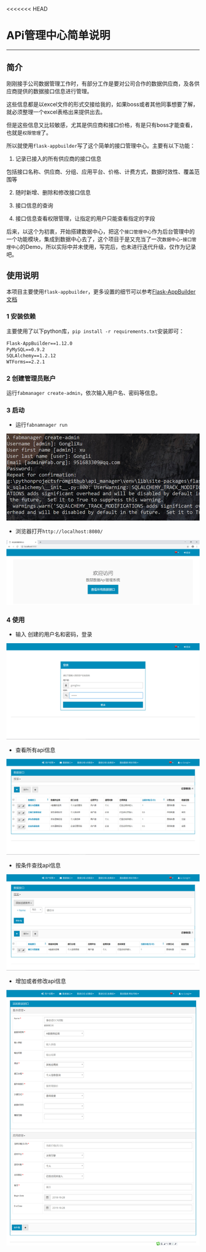 <<<<<<< HEAD
# APi管理中心简单说明

----------

## 简介

刚刚接手公司数据管理工作时，有部分工作是要对公司合作的数据供应商，及各供应商提供的数据接口信息进行管理。

这些信息都是以excel文件的形式交接给我的，如果boss或者其他同事想要了解，就必须整理一个excel表格出来提供出去。

但是这些信息又比较敏感，尤其是供应商和接口价格，有是只有boss才能查看，也就是`权限管理`了。

所以就使用`flask-appbuilder`写了这个简单的接口管理中心。主要有以下功能：

1. 记录已接入的所有供应商的接口信息

包括接口名称、供应商、分组、应用平台、价格、计费方式，数据时效性、覆盖范围等

2. 随时新增、删除和修改接口信息

3. 接口信息的查询

4. 接口信息查看权限管理，让指定的用户只能查看指定的字段

后来，以这个为初衷，开始搭建数据中心，把这个`接口管理中心`作为后台管理中的一个功能模块，集成到数据中心去了，这个项目于是又充当了一次`数据中心`-`接口管理中心`的Demo，所以实际中并未使用，写完后，也未进行迭代升级，仅作为记录吧。

## 使用说明

本项目主要使用`flask-appbuilder`，更多设置的细节可以参考[Flask-AppBuilder文档](https://github.com/dpgaspar/Flask-AppBuilder)

### 1 安装依赖

主要使用了以下python库，`pip install -r requirements.txt`安装即可：

	Flask-AppBuilder==1.12.0
	PyMySQL==0.9.2
	SQLAlchemy==1.2.12
	WTForms==2.2.1

### 2 创建管理员账户

运行`fabmanager create-admin`，依次输入用户名、密码等信息。

### 3 启动

* 运行`fabnamnager run`

![create_admin](/screenshots/create_admin.jpg)

* 浏览器打开`http://localhost:8080/`

![login_index](/screenshots/login_index.jpg)



###  4 使用

* 输入 创建的用户名和密码，登录

![logoin_in](/screenshots/logoin_in.jpg)

* 查看所有api信息

![api_info](/screenshots/api_info.jpg)



* 按条件查找api信息

![search](/screenshots/search.jpg)



*  增加或者修改api信息

![add_api](/screenshots/add_api.jpg)
